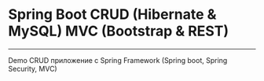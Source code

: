 # Spring Boot CRUD (Hibernate & MySQL) MVC (Bootstrap & REST)
____
Demo CRUD приложение с Spring Framework (Spring boot, Spring Security, MVC)
